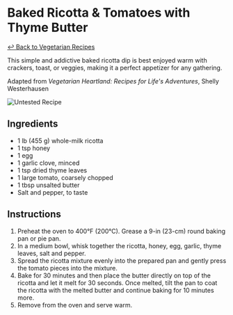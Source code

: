 # Baked Ricotta & Tomatoes with Thyme Butter

[&larrhk; Back to Vegetarian Recipes](./README.md)

This simple and addictive baked ricotta dip is best enjoyed warm with crackers, toast, or veggies, making it a perfect appetizer for any gathering.

Adapted from _Vegetarian Heartland: Recipes for Life's Adventures_, Shelly Westerhausen

![Untested Recipe](https://badgen.net/badge/untested/recipe/AA4A44)

## Ingredients

- 1 lb (455 g) whole-milk ricotta
- 1 tsp honey
- 1 egg
- 1 garlic clove, minced
- 1 tsp dried thyme leaves
- 1 large tomato, coarsely chopped
- 1 tbsp unsalted butter
- Salt and pepper, to taste

## Instructions

1. Preheat the oven to 400°F (200°C). Grease a 9-in (23-cm) round baking pan or pie pan.
2. In a medium bowl, whisk together the ricotta, honey, egg, garlic, thyme leaves, salt and pepper.
3. Spread the ricotta mixture evenly into the prepared pan and gently press the  tomato pieces into the mixture.
4. Bake for 30 minutes and then place the butter directly on top of the ricotta and let it melt for 30 seconds. Once melted, tilt the pan to coat the ricotta with the melted butter and continue baking for 10 minutes more.
5. Remove from the oven and serve warm.
